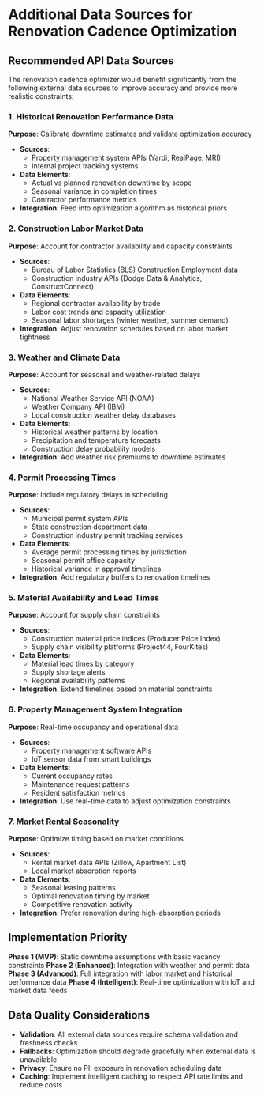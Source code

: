 # Additional Data Sources for Renovation Cadence Optimization

## Recommended API Data Sources

The renovation cadence optimizer would benefit significantly from the following external data sources to improve accuracy and provide more realistic constraints:

### 1. Historical Renovation Performance Data
**Purpose**: Calibrate downtime estimates and validate optimization accuracy
- **Sources**:
  - Property management system APIs (Yardi, RealPage, MRI)
  - Internal project tracking systems
- **Data Elements**:
  - Actual vs planned renovation downtime by scope
  - Seasonal variance in completion times
  - Contractor performance metrics
- **Integration**: Feed into optimization algorithm as historical priors

### 2. Construction Labor Market Data
**Purpose**: Account for contractor availability and capacity constraints
- **Sources**:
  - Bureau of Labor Statistics (BLS) Construction Employment data
  - Construction industry APIs (Dodge Data & Analytics, ConstructConnect)
- **Data Elements**:
  - Regional contractor availability by trade
  - Labor cost trends and capacity utilization
  - Seasonal labor shortages (winter weather, summer demand)
- **Integration**: Adjust renovation schedules based on labor market tightness

### 3. Weather and Climate Data
**Purpose**: Account for seasonal and weather-related delays
- **Sources**:
  - National Weather Service API (NOAA)
  - Weather Company API (IBM)
  - Local construction weather delay databases
- **Data Elements**:
  - Historical weather patterns by location
  - Precipitation and temperature forecasts
  - Construction delay probability models
- **Integration**: Add weather risk premiums to downtime estimates

### 4. Permit Processing Times
**Purpose**: Include regulatory delays in scheduling
- **Sources**:
  - Municipal permit system APIs
  - State construction department data
  - Construction industry permit tracking services
- **Data Elements**:
  - Average permit processing times by jurisdiction
  - Seasonal permit office capacity
  - Historical variance in approval timelines
- **Integration**: Add regulatory buffers to renovation timelines

### 5. Material Availability and Lead Times
**Purpose**: Account for supply chain constraints
- **Sources**:
  - Construction material price indices (Producer Price Index)
  - Supply chain visibility platforms (Project44, FourKites)
- **Data Elements**:
  - Material lead times by category
  - Supply shortage alerts
  - Regional availability patterns
- **Integration**: Extend timelines based on material constraints

### 6. Property Management System Integration
**Purpose**: Real-time occupancy and operational data
- **Sources**:
  - Property management software APIs
  - IoT sensor data from smart buildings
- **Data Elements**:
  - Current occupancy rates
  - Maintenance request patterns
  - Resident satisfaction metrics
- **Integration**: Use real-time data to adjust optimization constraints

### 7. Market Rental Seasonality
**Purpose**: Optimize timing based on market conditions
- **Sources**:
  - Rental market data APIs (Zillow, Apartment List)
  - Local market absorption reports
- **Data Elements**:
  - Seasonal leasing patterns
  - Optimal renovation timing by market
  - Competitive renovation activity
- **Integration**: Prefer renovation during high-absorption periods

## Implementation Priority

**Phase 1 (MVP)**: Static downtime assumptions with basic vacancy constraints
**Phase 2 (Enhanced)**: Integration with weather and permit data
**Phase 3 (Advanced)**: Full integration with labor market and historical performance data
**Phase 4 (Intelligent)**: Real-time optimization with IoT and market data feeds

## Data Quality Considerations

- **Validation**: All external data sources require schema validation and freshness checks
- **Fallbacks**: Optimization should degrade gracefully when external data is unavailable
- **Privacy**: Ensure no PII exposure in renovation scheduling data
- **Caching**: Implement intelligent caching to respect API rate limits and reduce costs
